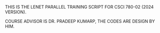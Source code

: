 THIS IS THE LENET PARALLEL TRAINING SCRIPT
FOR CSCI 780-02 (2024 VERSION).

COURSE ADVISOR IS DR. PRADEEP KUMARP, 
THE CODES ARE DESIGN BY HIM.